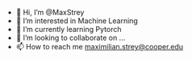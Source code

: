 - 👋 Hi, I’m @MaxStrey
- 👀 I’m interested in Machine Learning
- 🌱 I’m currently learning Pytorch
- 💞️ I’m looking to collaborate on ...
- 📫 How to reach me maximilian.strey@cooper.edu

<!---
MaxStrey/MaxStrey is a ✨ special ✨ repository because its `README.md` (this file) appears on your GitHub profile.
You can click the Preview link to take a look at your changes.
--->
